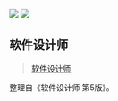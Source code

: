 
![](https://img.shields.io/badge/update-today-blue.svg) ![](https://img.shields.io/badge/gitbook-making-lightgrey.svg) 

## 软件设计师

> [软件设计师](./notes/软件设计师.md)

整理自《软件设计师 第5版》。
